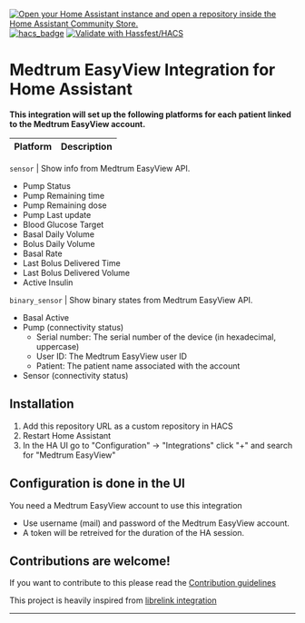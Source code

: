 [![Open your Home Assistant instance and open a repository inside the Home Assistant Community Store.](https://img.shields.io/badge/HACS-Repository-41BDF5.svg)](https://my.home-assistant.io/redirect/hacs_repository/?category=integration&repository=medtrum-easyview&owner=sapk)
[![hacs_badge](https://img.shields.io/badge/HACS-Custom-41BDF5.svg)](https://github.com/hacs/integration)
[![Validate with Hassfest/HACS](https://github.com/sapk/medtrum-easyview/actions/workflows/validate.yml/badge.svg)](https://github.com/sapk/medtrum-easyview/actions/workflows/validate.yml)

# Medtrum EasyView Integration for Home Assistant

[integration_medtrum-easyview]: https://github.com/sapk/medtrum-easyview.git

**This integration will set up the following platforms for each patient linked to the Medtrum EasyView account.**

Platform | Description
-- | --

`sensor` | Show info from Medtrum EasyView API.
- Pump Status
- Pump Remaining time
- Pump Remaining dose
- Pump Last update
- Blood Glucose Target
- Basal Daily Volume
- Bolus Daily Volume
- Basal Rate
- Last Bolus Delivered Time
- Last Bolus Delivered Volume
- Active Insulin

`binary_sensor` | Show binary states from Medtrum EasyView API.
- Basal Active
- Pump (connectivity status)
    - Serial number: The serial number of the device (in hexadecimal, uppercase)
    - User ID: The Medtrum EasyView user ID
    - Patient: The patient name associated with the account
- Sensor (connectivity status)

## Installation

1. Add this repository URL as a custom repository in HACS
2. Restart Home Assistant
3. In the HA UI go to "Configuration" -> "Integrations" click "+" and search for "Medtrum EasyView"

## Configuration is done in the UI

You need a Medtrum EasyView account to use this integration

- Use username (mail) and password of the Medtrum EasyView account.
- A token will be retreived for the duration of the HA session.


## Contributions are welcome!

If you want to contribute to this please read the [Contribution guidelines](CONTRIBUTING.md)


This project is heavily inspired from [librelink integration](https://github.com/gillesvs/librelink.git)
***
